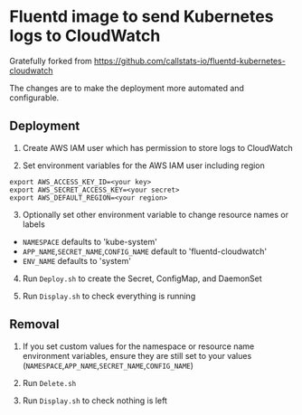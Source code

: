 # Fluentd image to send Kubernetes logs to CloudWatch

Gratefully forked from https://github.com/callstats-io/fluentd-kubernetes-cloudwatch

The changes are to make the deployment more automated and configurable.

## Deployment

1. Create AWS IAM user which has permission to store logs to CloudWatch

2. Set environment variables for the AWS IAM user including region

```
export AWS_ACCESS_KEY_ID=<your key>
export AWS_SECRET_ACCESS_KEY=<your secret>
export AWS_DEFAULT_REGION=<your region>
```

3. Optionally set other environment variable to change resource names or labels

- `NAMESPACE` defaults to 'kube-system'
- `APP_NAME`,`SECRET_NAME`,`CONFIG_NAME` default to 'fluentd-cloudwatch'
- `ENV_NAME` defaults to 'system'

4. Run `Deploy.sh` to create the Secret, ConfigMap, and DaemonSet

5. Run `Display.sh` to check everything is running

## Removal

1. If you set custom values for the namespace or resource name environment variables, 
ensure they are still set to your values (`NAMESPACE`,`APP_NAME`,`SECRET_NAME`,`CONFIG_NAME`)

2. Run `Delete.sh`

3. Run `Display.sh` to check nothing is left
